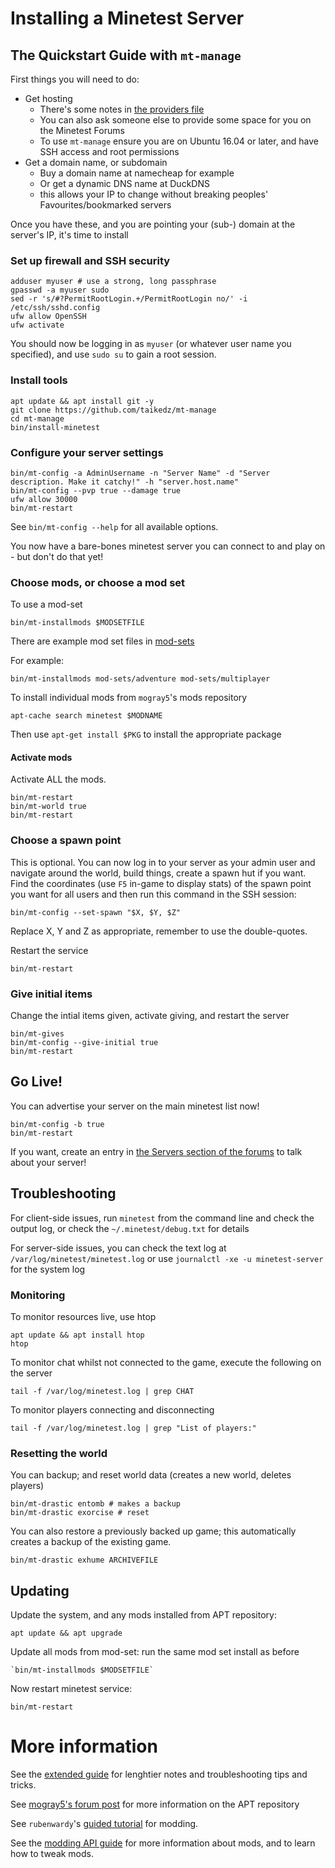# Installing a Minetest Server

## The Quickstart Guide with `mt-manage`

First things you will need to do:

* Get hosting
	* There's some notes in [the providers file](providers.md)
	* You can also ask someone else to provide some space for you on the Minetest Forums
	* To use `mt-manage` ensure you are on Ubuntu 16.04 or later, and have SSH access and root permissions
* Get a domain name, or subdomain
	* Buy a domain name at namecheap for example
	* Or get a dynamic DNS name at DuckDNS
	* this allows your IP to change without breaking peoples' Favourites/bookmarked servers

Once you have these, and you are pointing your (sub-) domain at the server's IP, it's time to install

### Set up firewall and SSH security

	adduser myuser # use a strong, long passphrase
	gpasswd -a myuser sudo
	sed -r 's/#?PermitRootLogin.+/PermitRootLogin no/' -i /etc/ssh/sshd.config
	ufw allow OpenSSH
	ufw activate

You should now be logging in as `myuser` (or whatever user name you specified), and use `sudo su` to gain a root session.

### Install tools

	apt update && apt install git -y
	git clone https://github.com/taikedz/mt-manage
	cd mt-manage
	bin/install-minetest

### Configure your server settings

	bin/mt-config -a AdminUsername -n "Server Name" -d "Server description. Make it catchy!" -h "server.host.name"
	bin/mt-config --pvp true --damage true
	ufw allow 30000
	bin/mt-restart

See `bin/mt-config --help` for all available options.

You now have a bare-bones minetest server you can connect to and play on - but don't do that yet!

### Choose mods, or choose a mod set

To use a mod-set

	bin/mt-installmods $MODSETFILE

There are example mod set files in [mod-sets](../mod-sets)

For example:

	bin/mt-installmods mod-sets/adventure mod-sets/multiplayer


To install individual mods from `mogray5`'s mods repository

	apt-cache search minetest $MODNAME

Then use `apt-get install $PKG` to install the appropriate package

#### Activate mods

Activate ALL the mods.

	bin/mt-restart
	bin/mt-world true
	bin/mt-restart

### Choose a spawn point

This is optional. You can now log in to your server as your admin user and navigate around the world, build things, create a spawn hut if you want. Find the coordinates (use `F5` in-game to display stats) of the spawn point you want for all users and then run this command in the SSH session:

	bin/mt-config --set-spawn "$X, $Y, $Z"

Replace X, Y and Z as appropriate, remember to use the double-quotes.

Restart the service

	bin/mt-restart

### Give initial items

Change the intial items given, activate giving, and restart the server

	bin/mt-gives
	bin/mt-config --give-initial true
	bin/mt-restart

## Go Live!

You can advertise your server on the main minetest list now!

	bin/mt-config -b true
	bin/mt-restart

If you want, create an entry in [the Servers section of the forums](https://forum.minetest.net/viewforum.php?f=10) to talk about your server!

## Troubleshooting

For client-side issues, run `minetest` from the command line and check the output log, or check the `~/.minetest/debug.txt` for details

For server-side issues, you can check the text log at `/var/log/minetest/minetest.log` or use `journalctl -xe -u minetest-server` for the system log

### Monitoring

To monitor resources live, use htop

	apt update && apt install htop
	htop

To monitor chat whilst not connected to the game, execute the following on the server

	tail -f /var/log/minetest.log | grep CHAT

To monitor players connecting and disconnecting

	tail -f /var/log/minetest.log | grep "List of players:"

### Resetting the world

You can backup; and reset world data (creates a new world, deletes players)

	bin/mt-drastic entomb # makes a backup
	bin/mt-drastic exorcise # reset

You can also restore a previously backed up game; this automatically creates a backup of the existing game.

	bin/mt-drastic exhume ARCHIVEFILE

## Updating

Update the system, and any mods installed from APT repository:

	apt update && apt upgrade

Update all mods from mod-set: run the same mod set install as before

	`bin/mt-installmods $MODSETFILE`

Now restart minetest service:

	bin/mt-restart

# More information

See the [extended guide](extended_guide.md) for lenghtier notes and troubleshooting tips and tricks.

See [mogray5's forum post](https://forum.minetest.net/viewtopic.php?f=14&t=13051&p=225402) for more information on the APT repository

See `rubenwardy`'s [guided tutorial](http://rubenwardy.com/minetest_modding_book/) for modding.

See the [modding API guide](http://dev.minetest.net/Main_Page) for more information about mods, and to learn how to tweak mods.
